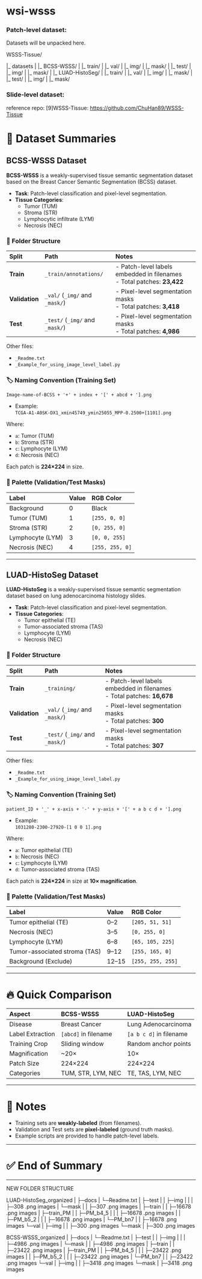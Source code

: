 # wsi-wsss

### Patch-level dataset:
Datasets will be unpacked here.

WSSS-Tissue/

|_ datasets
|     |_ BCSS-WSSS/
|         |_ train/
|         |_ val/
|             |_ img/
|             |_ mask/
|         |_ test/
|             |_ img/
|             |_ mask/
|     |_ LUAD-HistoSeg/
|         |_ train/
|         |_ val/
|             |_ img/
|             |_ mask/
|         |_ test/
|             |_ img/
|             |_ mask/ 


### Slide-level dataset:




reference repo: 
[9]WSSS-Tissue:  https://github.com/ChuHan89/WSSS-Tissue 

# 📄 Dataset Summaries

## BCSS-WSSS Dataset

**BCSS-WSSS** is a weakly-supervised tissue semantic segmentation dataset based on the Breast Cancer Semantic Segmentation (BCSS) dataset.

- **Task**: Patch-level classification and pixel-level segmentation.
- **Tissue Categories**:
  - Tumor (TUM)
  - Stroma (STR)
  - Lymphocytic infiltrate (LYM)
  - Necrosis (NEC)

### 📂 Folder Structure

| Split | Path | Notes |
|:---|:---|:---|
| **Train** | `_train/annotations/` | - Patch-level labels embedded in filenames<br>- Total patches: **23,422** |
| **Validation** | `_val/` (`_img/` and `_mask/`) | - Pixel-level segmentation masks<br>- Total patches: **3,418** |
| **Test** | `_test/` (`_img/` and `_mask/`) | - Pixel-level segmentation masks<br>- Total patches: **4,986** |

Other files:
- `_Readme.txt`
- `_Example_for_using_image_level_label.py`

### 🏷️ Naming Convention (Training Set)

```
Image-name-of-BCSS + '+' + index + '[' + abcd + '].png
```
- Example:  
  `TCGA-A1-A0SK-DX1_xmin45749_ymin25055_MPP-0.2500+[1101].png`

Where:
- `a`: Tumor (TUM)
- `b`: Stroma (STR)
- `c`: Lymphocyte (LYM)
- `d`: Necrosis (NEC)

Each patch is **224×224** in size.

### 🎨 Palette (Validation/Test Masks)

| Label | Value | RGB Color |
|:---|:---|:---|
| Background | 0 | Black |
| Tumor (TUM) | 1 | `[255, 0, 0]` |
| Stroma (STR) | 2 | `[0, 255, 0]` |
| Lymphocyte (LYM) | 3 | `[0, 0, 255]` |
| Necrosis (NEC) | 4 | `[255, 255, 0]` |

---

## LUAD-HistoSeg Dataset

**LUAD-HistoSeg** is a weakly-supervised tissue semantic segmentation dataset based on lung adenocarcinoma histology slides.

- **Task**: Patch-level classification and pixel-level segmentation.
- **Tissue Categories**:
  - Tumor epithelial (TE)
  - Tumor-associated stroma (TAS)
  - Lymphocyte (LYM)
  - Necrosis (NEC)

### 📂 Folder Structure

| Split | Path | Notes |
|:---|:---|:---|
| **Train** | `_training/` | - Patch-level labels embedded in filenames<br>- Total patches: **16,678** |
| **Validation** | `_val/` (`_img/` and `_mask/`) | - Pixel-level segmentation masks<br>- Total patches: **300** |
| **Test** | `_test/` (`_img/` and `_mask/`) | - Pixel-level segmentation masks<br>- Total patches: **307** |

Other files:
- `_Readme.txt`
- `_Example_for_using_image_level_label.py`

### 🏷️ Naming Convention (Training Set)

```
patient_ID + '_' + x-axis + '-' + y-axis + '[' + a b c d + '].png
```
- Example:  
  `1031280-2300-27920-[1 0 0 1].png`

Where:
- `a`: Tumor epithelial (TE)
- `b`: Necrosis (NEC)
- `c`: Lymphocyte (LYM)
- `d`: Tumor-associated stroma (TAS)

Each patch is **224×224** in size at **10× magnification**.

### 🎨 Palette (Validation/Test Masks)

| Label | Value | RGB Color |
|:---|:---|:---|
| Tumor epithelial (TE) | 0–2 | `[205, 51, 51]` |
| Necrosis (NEC) | 3–5 | `[0, 255, 0]` |
| Lymphocyte (LYM) | 6–8 | `[65, 105, 225]` |
| Tumor-associated stroma (TAS) | 9–12 | `[255, 165, 0]` |
| Background (Exclude) | 12–15 | `[255, 255, 255]` |

---

# 🔥 Quick Comparison

| Aspect | BCSS-WSSS | LUAD-HistoSeg |
|:---|:---|:---|
| Disease | Breast Cancer | Lung Adenocarcinoma |
| Label Extraction | `[abcd]` in filename | `[a b c d]` in filename |
| Training Crop | Sliding window | Random anchor points |
| Magnification | ~20× | 10× |
| Patch Size | 224×224 | 224×224 |
| Categories | TUM, STR, LYM, NEC | TE, TAS, LYM, NEC |

---

# 📌 Notes
- Training sets are **weakly-labeled** (from filenames).
- Validation and Test sets are **pixel-labeled** (ground truth masks).
- Example scripts are provided to handle patch-level labels.

---

# ✅ End of Summary

------
NEW FOLDER STRUCTURE

LUAD-HistoSeg_organized
|   ├─docs
|       └─Readme.txt
|   ├─test
|   |   ├─img
|   |   |   ├─308 .png images
|       └─mask
|       |   ├─307 .png images
|   ├─train
|   |   ├─16678 .png images
|   ├─train_PM
|   |   ├─PM_b4_5
|   |   |   ├─16678 .png images
|   |   ├─PM_b5_2
|   |   |   ├─16678 .png images
|       └─PM_bn7
|       |   ├─16678 .png images
    └─val
    |   ├─img
    |   |   ├─300 .png images
        └─mask
        |   ├─300 .png images 

BCSS-WSSS_organized
|   ├─docs
|       └─Readme.txt
|   ├─test
|   |   ├─img
|   |   |   ├─4986 .png images
|       └─mask
|       |   ├─4986 .png images
|   ├─train
|   |   ├─23422 .png images
|   ├─train_PM
|   |   ├─PM_b4_5
|   |   |   ├─23422 .png images
|   |   ├─PM_b5_2
|   |   |   ├─23422 .png images
|       └─PM_bn7
|       |   ├─23422 .png images
    └─val
    |   ├─img
    |   |   ├─3418 .png images
        └─mask
        |   ├─3418 .png images
